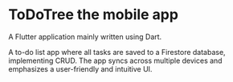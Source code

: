 # ToDoTree the mobile app

A Flutter application mainly written using Dart.

A to-do list app where all tasks are saved to a Firestore database, implementing CRUD. The app syncs across multiple
devices and emphasizes a user-friendly and intuitive UI. 

